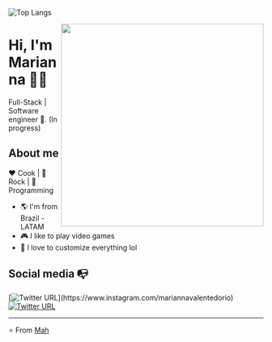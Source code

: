 ![Top Langs](https://github-readme-stats.vercel.app/api/top-langs/?username=mahvalenterj&hide_progress=true)

<img align="right" width="400" height="400" src="https://i.ibb.co/1r0w8hP/download20230906151305.png">


# Hi, I'm Marianna 🧍‍♀️

Full-Stack | Software engineer :robot:. (In progress)


## About me 

:heart: Cook | :black_heart: Rock | :blue_heart: Programming

- :earth_americas: I'm from Brazil - LATAM
- :video_game: I like to play video games
- :gem: I love to customize everything lol


## Social media :mailbox_with_no_mail:


[![Twitter URL](https://img.shields.io/twitter/url?color=%23fb3958&label=follow&logo=instagram&logoColor=%23fb3958&style=flat-square&url=https%3A%2F%2Fwww.instagram.com%2Falejorc_)](https://www.instagram.com/mariannavalentedorio)
[![Twitter URL](https://img.shields.io/twitter/url?color=%230072b1&label=connect&logo=linkedin&logoColor=%230072b1&style=flat-square&url=https%3A%2F%2Fwww.linkedin.com%2Fin%2Falejandro-ramirez-ciceros%2F)](https://www.linkedin.com/in/marianna-corr%C3%AAa-da-silva-valente)


---
⭐️ From [Mah](https://github.com/mahvalenterj)
